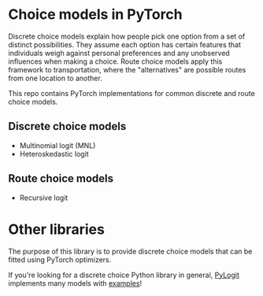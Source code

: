 # Choice models in PyTorch
Discrete choice models explain how people pick one option from a set of distinct possibilities. They assume each option has certain features that individuals weigh against personal preferences and any unobserved influences when making a choice. Route choice models apply this framework to transportation, where the "alternatives" are possible routes from one location to another.

This repo contains PyTorch implementations for common discrete and route choice models.

## Discrete choice models
- Multinomial logit (MNL)
- Heteroskedastic logit

## Route choice models
- Recursive logit

# Other libraries
The purpose of this library is to provide discrete choice models that can be fitted using PyTorch optimizers.

If you're looking for a discrete choice Python library in general, [PyLogit](https://github.com/timothyb0912/pylogit) implements many models with [examples](https://github.com/timothyb0912/pylogit/tree/master/examples/notebooks)!
